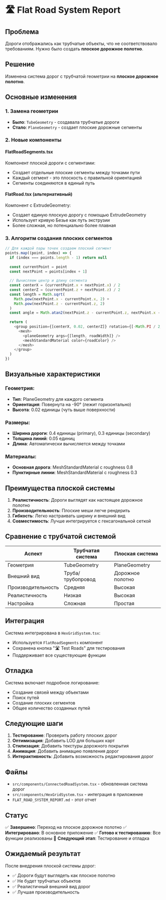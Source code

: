 # 🛣️ Flat Road System Report

## Проблема

Дороги отображались как трубчатые объекты, что не соответствовало требованиям. Нужно было создать **плоское дорожное полотно**.

## Решение

Изменена система дорог с трубчатой геометрии на **плоское дорожное полотно**.

## Основные изменения

### 1. Замена геометрии
- **Было**: `TubeGeometry` - создавала трубчатые дороги
- **Стало**: `PlaneGeometry` - создает плоские дорожные сегменты

### 2. Новые компоненты

#### FlatRoadSegments.tsx
Компонент плоской дороги с сегментами:
- Создает отдельные плоские сегменты между точками пути
- Каждый сегмент - это плоскость с правильной ориентацией
- Сегменты соединяются в единый путь

#### FlatRoad.tsx (альтернативный)
Компонент с ExtrudeGeometry:
- Создает единую плоскую дорогу с помощью ExtrudeGeometry
- Использует кривую Безье как путь экструзии
- Более сложная, но потенциально более плавная

### 3. Алгоритм создания плоских сегментов

```typescript
// Для каждой пары точек создаем плоский сегмент
points.map((point, index) => {
  if (index === points.length - 1) return null
  
  const currentPoint = point
  const nextPoint = points[index + 1]
  
  // Вычисляем центр и длину сегмента
  const centerX = (currentPoint.x + nextPoint.x) / 2
  const centerZ = (currentPoint.z + nextPoint.z) / 2
  const length = Math.sqrt(
    Math.pow(nextPoint.x - currentPoint.x, 2) + 
    Math.pow(nextPoint.z - currentPoint.z, 2)
  )
  const angle = Math.atan2(nextPoint.z - currentPoint.z, nextPoint.x - currentPoint.x)
  
  return (
    <group position={[centerX, 0.02, centerZ]} rotation={[-Math.PI / 2, 0, angle]}>
      <mesh>
        <planeGeometry args={[length, roadWidth]} />
        <meshStandardMaterial color={roadColor} />
      </mesh>
    </group>
  )
})
```

## Визуальные характеристики

### Геометрия:
- **Тип**: PlaneGeometry для каждого сегмента
- **Ориентация**: Повернута на -90° (лежит горизонтально)
- **Высота**: 0.02 единицы (чуть выше поверхности)

### Размеры:
- **Ширина дороги**: 0.4 единицы (primary), 0.3 единицы (secondary)
- **Толщина линий**: 0.05 единиц
- **Длина**: Автоматически вычисляется между точками

### Материалы:
- **Основная дорога**: MeshStandardMaterial с roughness 0.8
- **Пунктирные линии**: MeshStandardMaterial с roughness 0.3

## Преимущества плоской системы

1. **Реалистичность**: Дороги выглядят как настоящее дорожное полотно
2. **Производительность**: Плоские меши легче рендерить
3. **Гибкость**: Легко настраивать ширину и внешний вид
4. **Совместимость**: Лучше интегрируется с гексагональной сеткой

## Сравнение с трубчатой системой

| Аспект | Трубчатая система | Плоская система |
|--------|------------------|-----------------|
| Геометрия | TubeGeometry | PlaneGeometry |
| Внешний вид | Труба/трубопровод | Дорожное полотно |
| Производительность | Средняя | Высокая |
| Реалистичность | Низкая | Высокая |
| Настройка | Сложная | Простая |

## Интеграция

Система интегрирована в `HexGridSystem.tsx`:
- Используется `FlatRoadSegments` компонент
- Сохранена кнопка "🛣️ Test Roads" для тестирования
- Поддерживает все существующие функции

## Отладка

Система включает подробное логирование:
- Создание связей между объектами
- Поиск путей
- Создание плоских сегментов
- Общее количество созданных путей

## Следующие шаги

1. **Тестирование**: Проверить работу плоских дорог
2. **Оптимизация**: Добавить LOD для больших карт
3. **Стилизация**: Добавить текстуры дорожного покрытия
4. **Анимация**: Добавить анимацию появления дорог
5. **Интерактивность**: Добавить возможность редактирования дорог

## Файлы

- `src/components/ConnectedRoadSystem.tsx` - обновленная система дорог
- `src/components/HexGridSystem.tsx` - интеграция в приложение
- `FLAT_ROAD_SYSTEM_REPORT.md` - этот отчет

## Статус

✅ **Завершено**: Переход на плоское дорожное полотно
✅ **Интегрировано**: В основное приложение
✅ **Готово к тестированию**: Все функции реализованы
🔄 **Следующий этап**: Тестирование и отладка

## Ожидаемый результат

После внедрения плоской системы дорог:
- ✅ Дороги будут выглядеть как плоское полотно
- ✅ Не будет трубчатых объектов
- ✅ Реалистичный внешний вид дорог
- ✅ Лучшая производительность
